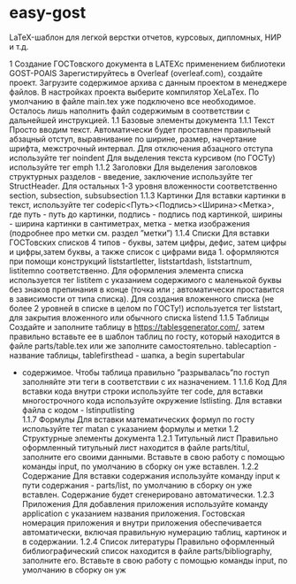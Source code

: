 # easy-gost
LaTeX-шаблон для легкой верстки отчетов, курсовых, дипломных, НИР и т.д.

1 Создание ГОСТовского документа в LATEXс применением
библиотеки GOST-POAIS
Зарегистируйтесь в Overleaf (overleaf.com), создайте проект. Загрузите содержимое
архива с данным проектом в менеджере файлов. В настройках проекта выберите компилятор
XeLaTex. По умолчанию в файле main.tex уже подключено все необходимое. Осталось лишь
наполнить файл содержимым в соответствии с дальнейшей инструкцией.
1.1 Базовые элементы документа
1.1.1 Текст
Просто вводим текст. Автоматически будет проставлен правильный абзацный
отступ, выравнивание по ширине, размер, начертание шрифта, межстрочный интервал. Для
отключения абзацного отступа используйте тег noindent Для выделения текста курсивом (по
ГОСТу) используйте тег emph
1.1.2 Заголовки
Для выделения заголовков структурных разделов - введение, заключение используйте
тег StructHeader. Для остальных 1-3 уровня вложенности соответственно section,
subsection, subsubsection
1.1.3 Картинки
Для вставки картинки в текст,
используйте тег codepic<Путь><Подпись><Ширина><Метка>, где путь - путь до картинки,
подпись - подпись под картинкой, ширины - ширина картинки в сантиметрах, метка - метка
изображения (подробнее про метки см. раздел ”метки”)
1.1.4 Списки
Для вставки ГОСТовских списков 4 типов - буквы, затем цифры, дефис, затем
цифры и цифры,затем буквы, а также список с цифрами вида 1. оформляются при
помощи конструкций liststartletter, liststartdash, liststartnum, listitemno соответственно.
Для оформления элемента списка используется тег listitem с указанием содержимого с
маленькой буквы без знаков препинания в конце (точка или ; автоматически проставится в
зависимости от типа списка). Для создания вложенного списка (не более 2 уровней в списке в
целом по ГОСТу!) используется тег liststart, для закрытия вложенного или обычного списка
listend
1.1.5 Таблицы
Создайте и заполните таблицу в https://tablesgenerator.com/, затем правильно вставьте
ее в шаблон таблиц по госту, который находится в файле parts/table.tex или же заполните
самостоятельно. tablecaption - название таблицы, tablefirsthead - шапка, а begin supertabular
- содержимое. Чтобы таблица правильно ”разрывалась”по гоступ заполняйте эти теги в
соответствии с их назначением.
1
1.1.6 Код
Для вставки кода внутри строки используйте тег code, для вставки многострочного
кода используйте окружение lstlisting. Для вставки файла с кодом - lstinputlisting  
1.1.7 Формулы
Для вставки математических формул по госту используйте тег matan с указанием
формулы и метки
1.2 Структурные элементы документа
1.2.1 Титульный лист
Правильно оформленный титульный лист находится в файле parts/titul, заполните
его своими данными. Вставьте в свою работу с помощью команды input, по умолчанию в
сборку он уже вставлен.
1.2.2 Содержание
Для вставки содержания используйте команду input к пути содержания - parts/list,
по умолчанию в сборку он уже вставлен. Содержание будет сгенерировано автоматически.
1.2.3 Приложения
Для добавления приложения используйте команду application с указанием названия
приложения. Гостовская номерация приложения и внутри приложения обеспечивается
автоматически, включая правильную нумерацию таблиц, картинок и в содержании.
1.2.4 Список литературы
Правильно оформленный библиографический список
находится в файле parts/bibliography, заполните его. Вставьте в свою работу с помощью
команды input, по умолчанию в сборку он уж
